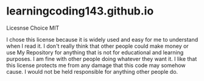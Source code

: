 # learningcoding143.github.io
Licesnse Choice MIT

 I chose this license because it is widely used and easy for me to understand when I read it.
 I don't really think that other people could make money or use My Repository for anything that
 is not for educational and learning purposes. I am fine with other people doing whatever they want it. I like that
 this license protects me from any damage that this code may somehow cause. I would not be held responsible
 for anything other people do.


